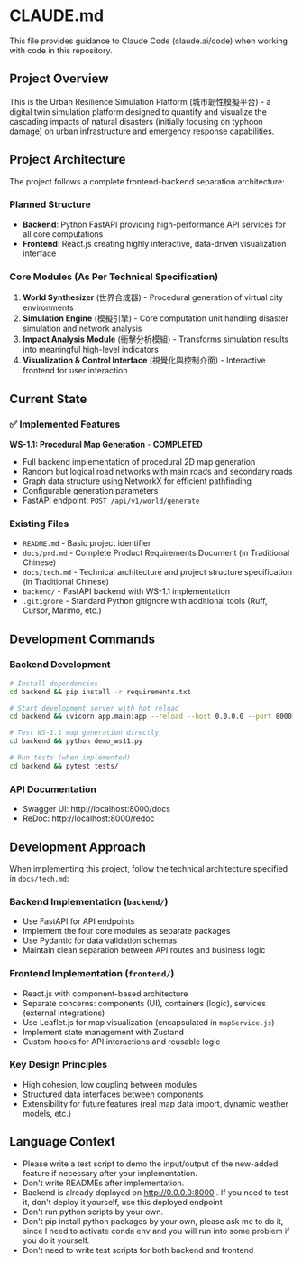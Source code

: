 # CLAUDE.md

This file provides guidance to Claude Code (claude.ai/code) when working with code in this repository.

## Project Overview

This is the Urban Resilience Simulation Platform (城市韌性模擬平台) - a digital twin simulation platform designed to quantify and visualize the cascading impacts of natural disasters (initially focusing on typhoon damage) on urban infrastructure and emergency response capabilities.

## Project Architecture

The project follows a complete frontend-backend separation architecture:

### Planned Structure
- **Backend**: Python FastAPI providing high-performance API services for all core computations
- **Frontend**: React.js creating highly interactive, data-driven visualization interface

### Core Modules (As Per Technical Specification)
1. **World Synthesizer** (世界合成器) - Procedural generation of virtual city environments
2. **Simulation Engine** (模擬引擎) - Core computation unit handling disaster simulation and network analysis  
3. **Impact Analysis Module** (衝擊分析模組) - Transforms simulation results into meaningful high-level indicators
4. **Visualization & Control Interface** (視覺化與控制介面) - Interactive frontend for user interaction

## Current State

### ✅ Implemented Features

**WS-1.1: Procedural Map Generation** - **COMPLETED**
- Full backend implementation of procedural 2D map generation
- Random but logical road networks with main roads and secondary roads
- Graph data structure using NetworkX for efficient pathfinding
- Configurable generation parameters
- FastAPI endpoint: `POST /api/v1/world/generate`

### Existing Files
- `README.md` - Basic project identifier
- `docs/prd.md` - Complete Product Requirements Document (in Traditional Chinese)
- `docs/tech.md` - Technical architecture and project structure specification (in Traditional Chinese)
- `backend/` - FastAPI backend with WS-1.1 implementation
- `.gitignore` - Standard Python gitignore with additional tools (Ruff, Cursor, Marimo, etc.)

## Development Commands

### Backend Development

```bash
# Install dependencies
cd backend && pip install -r requirements.txt

# Start development server with hot reload
cd backend && uvicorn app.main:app --reload --host 0.0.0.0 --port 8000

# Test WS-1.1 map generation directly
cd backend && python demo_ws11.py

# Run tests (when implemented)
cd backend && pytest tests/
```

### API Documentation
- Swagger UI: http://localhost:8000/docs
- ReDoc: http://localhost:8000/redoc

## Development Approach

When implementing this project, follow the technical architecture specified in `docs/tech.md`:

### Backend Implementation (`backend/`)
- Use FastAPI for API endpoints
- Implement the four core modules as separate packages
- Use Pydantic for data validation schemas
- Maintain clean separation between API routes and business logic

### Frontend Implementation (`frontend/`)
- React.js with component-based architecture
- Separate concerns: components (UI), containers (logic), services (external integrations)  
- Use Leaflet.js for map visualization (encapsulated in `mapService.js`)
- Implement state management with Zustand
- Custom hooks for API interactions and reusable logic

### Key Design Principles
- High cohesion, low coupling between modules
- Structured data interfaces between components
- Extensibility for future features (real map data import, dynamic weather models, etc.)

## Language Context
- Please write a test script to demo the input/output of the new-added feature if necessary after your implementation.
- Don't write READMEs after implementation.
- Backend is already deployed on http://0.0.0.0:8000 . If you need to test it, don't deploy it yourself, use this deployed endpoint
- Don't run python scripts by your own.
- Don't pip install python packages by your own, please ask me to do it, since I need to activate conda env and you will run into some problem if you do it yourself.
- Don't need to write test scripts for both backend and frontend